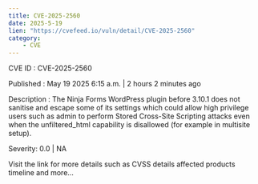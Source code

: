 ```yaml
---
title: CVE-2025-2560
date: 2025-5-19
lien: "https://cvefeed.io/vuln/detail/CVE-2025-2560"
category:
    - CVE
---
```


CVE ID : CVE-2025-2560

Published :  May 19
2025
6:15 a.m. | 2 hours
2 minutes ago

Description : The Ninja Forms  WordPress plugin before 3.10.1 does not sanitise and escape some of its settings
which could allow high privilege users such as admin to perform Stored Cross-Site Scripting attacks even when the unfiltered_html capability is disallowed (for example in multisite setup).

Severity: 0.0 | NA

Visit the link for more details
such as CVSS details
affected products
timeline
and more...

